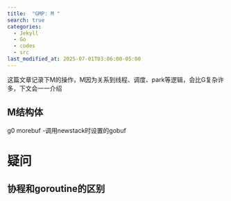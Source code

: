 ```yaml
---
title:  "GMP: M "
search: true
categories:
  - Jekyll
  - Go
  - codes
  - src
last_modified_at: 2025-07-01T03:06:00-05:00
---
```

这篇文章记录下M的操作，M因为关系到线程、调度、park等逻辑，会比G复杂许多，下文会一一介绍 


## M结构体
g0
morebuf -调用newstack时设置的gobuf

# 疑问


## 协程和goroutine的区别